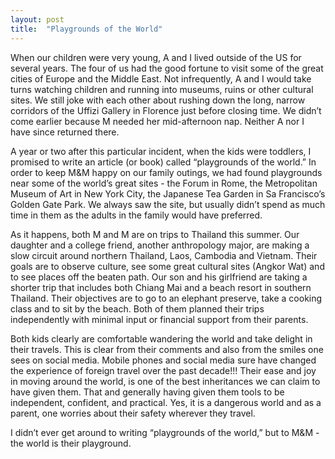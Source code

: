 ```yaml
---
layout: post
title:  "Playgrounds of the World"
---
```


When our children were very young, A and I lived outside of the US for several years.  The four of us had the good fortune to visit some of the great cities of Europe and the Middle East.  Not infrequently, A and I would take turns watching children and running  into museums, ruins or other cultural sites.  We still joke with each other about rushing down the long, narrow corridors of the Uffizi Gallery in Florence just before closing time.  We didn’t come earlier because M needed her mid-afternoon nap.  Neither A nor I have since returned there.

A year or two after this particular incident, when the kids were toddlers, I promised to write an article (or book) called “playgrounds of the world.”  In order to keep M&M happy on our family outings, we had found playgrounds near some of the world’s great sites - the Forum in Rome, the Metropolitan Museum of Art  in New York City, the Japanese Tea Garden in Sa Francisco’s Golden Gate Park. We always saw the site, but usually didn’t spend as much time in them as the adults in the family would have preferred.

As it happens, both M and M are on trips to Thailand this summer.  Our daughter and a college friend, another anthropology major, are making a slow circuit around northern Thailand, Laos, Cambodia and Vietnam.  Their goals are to observe culture, see some great cultural sites (Angkor Wat) and to see places off the beaten path.  Our son and his girlfriend are taking a shorter trip that includes both Chiang Mai and a beach resort in southern Thailand.  Their objectives are to go to an elephant preserve, take a cooking class and to sit by the beach. Both of them planned their trips independently with minimal input or financial support from their parents.

Both kids clearly are comfortable wandering the world and take delight in their travels.  This is clear from their comments and also from the smiles one sees on social media.  Mobile phones and social media sure have changed the experience of foreign travel over the past decade!!!  Their ease and joy in moving around the world, is one of the best inheritances we can claim to have given them.  That and generally having given them tools to be independent, confident, and practical. Yes, it is a dangerous world and as a parent, one worries about their safety wherever they travel.

I didn’t ever get around to writing “playgrounds of the world,” but to M&M  - the world is their playground.
